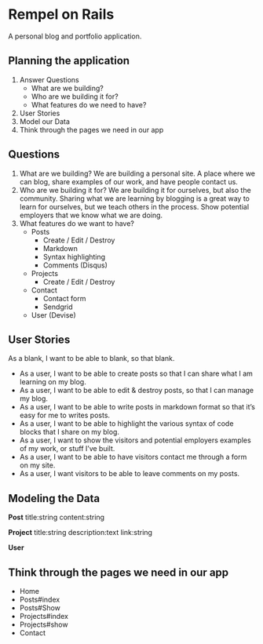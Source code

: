 # Rempel on Rails

A personal blog and portfolio application.

## Planning the application
1. Answer Questions
	* What are we building?
	* Who are we building it for?
	* What features do we need to have?
2. User Stories
3. Model our Data
4. Think through the pages we need in our app

## Questions

1. What are we building? We are building a personal site. A place where we can blog, share examples of our work, and have people contact us.
2. Who are we building it for? We are building it for ourselves, but also the community. Sharing what we are learning by blogging is a great way to learn for ourselves, but we teach others in the process. Show potential employers that we know what we are doing.
3. What features do we want to have?
	* Posts
		* Create / Edit / Destroy
		* Markdown
		* Syntax highlighting
		* Comments (Disqus)
	* Projects
		* Create / Edit / Destroy
	* Contact
		* Contact form
		* Sendgrid
	* User (Devise)

## User Stories
As a blank, I want to be able to blank, so that blank.
* As a user, I want to be able to create posts so that I can share what I am learning on my blog.
* As a user, I want to be able to edit & destroy posts, so that I can manage my blog.
* As a user, I want to be able to write posts in markdown format so that it’s easy for me to writes posts.
* As a user, I want to be able to highlight the various syntax of code blocks that I share on my blog.
* As a user, I want to show the visitors and potential employers examples of my work, or stuff I’ve built.
* As a user, I want to be able to have visitors contact me through a form on my site.
* As a user, I want visitors to be able to leave comments on my posts.

## Modeling the Data

**Post**
	title:string
	content:string

**Project**
	title:string
	description:text
	link:string

**User**

## Think through the pages we need in our app

* Home
* Posts#index
* Posts#Show
* Projects#index
* Projects#show
* Contact